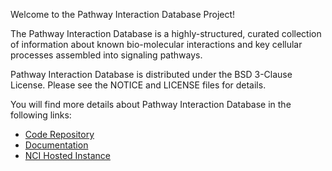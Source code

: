Welcome to the Pathway Interaction Database Project!

The Pathway Interaction Database is a highly-structured, curated collection of information about known bio-molecular interactions and key cellular processes assembled into signaling pathways.

Pathway Interaction Database is distributed under the BSD 3-Clause License. Please see the NOTICE and LICENSE files for details.

You will find more details about Pathway Interaction Database in the following links:


 * [Code Repository](https://github.com/NCIP/pathway-interaction-database)
 * [Documentation](https://gforge.nci.nih.gov/frs/?group_id=223&release_id=4151)
 * [NCI Hosted Instance](http://pid.nci.nih.gov)

 
 